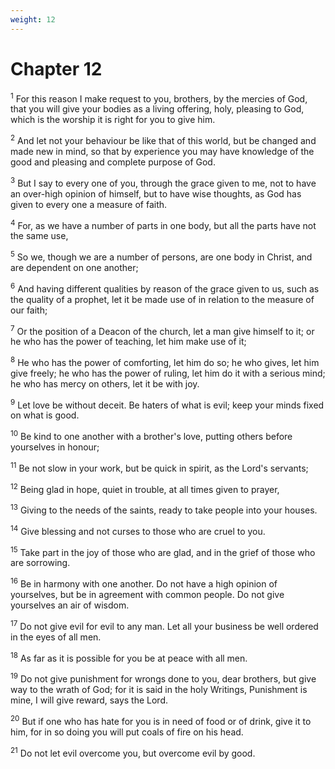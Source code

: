 ```yaml
---
weight: 12
---
```


# Chapter 12

<sup>1</sup> For this reason I make request to you, brothers, by the mercies of God, that you will give your bodies as a living offering, holy, pleasing to God, which is the worship it is right for you to give him. 

<sup>2</sup> And let not your behaviour be like that of this world, but be changed and made new in mind, so that by experience you may have knowledge of the good and pleasing and complete purpose of God. 

<sup>3</sup> But I say to every one of you, through the grace given to me, not to have an over-high opinion of himself, but to have wise thoughts, as God has given to every one a measure of faith. 

<sup>4</sup> For, as we have a number of parts in one body, but all the parts have not the same use, 

<sup>5</sup> So we, though we are a number of persons, are one body in Christ, and are dependent on one another; 

<sup>6</sup> And having different qualities by reason of the grace given to us, such as the quality of a prophet, let it be made use of in relation to the measure of our faith; 

<sup>7</sup> Or the position of a Deacon of the church, let a man give himself to it; or he who has the power of teaching, let him make use of it; 

<sup>8</sup> He who has the power of comforting, let him do so; he who gives, let him give freely; he who has the power of ruling, let him do it with a serious mind; he who has mercy on others, let it be with joy. 

<sup>9</sup> Let love be without deceit. Be haters of what is evil; keep your minds fixed on what is good. 

<sup>10</sup> Be kind to one another with a brother's love, putting others before yourselves in honour; 

<sup>11</sup> Be not slow in your work, but be quick in spirit, as the Lord's servants; 

<sup>12</sup> Being glad in hope, quiet in trouble, at all times given to prayer, 

<sup>13</sup> Giving to the needs of the saints, ready to take people into your houses. 

<sup>14</sup> Give blessing and not curses to those who are cruel to you. 

<sup>15</sup> Take part in the joy of those who are glad, and in the grief of those who are sorrowing. 

<sup>16</sup> Be in harmony with one another. Do not have a high opinion of yourselves, but be in agreement with common people. Do not give yourselves an air of wisdom. 

<sup>17</sup> Do not give evil for evil to any man. Let all your business be well ordered in the eyes of all men. 

<sup>18</sup> As far as it is possible for you be at peace with all men. 

<sup>19</sup> Do not give punishment for wrongs done to you, dear brothers, but give way to the wrath of God; for it is said in the holy Writings, Punishment is mine, I will give reward, says the Lord. 

<sup>20</sup> But if one who has hate for you is in need of food or of drink, give it to him, for in so doing you will put coals of fire on his head. 

<sup>21</sup> Do not let evil overcome you, but overcome evil by good. 


